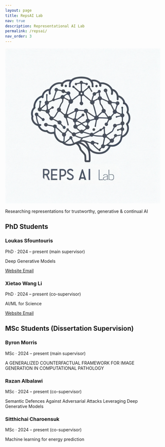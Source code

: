 ```yaml
---
layout: page
title: RepsAI Lab
nav: true
description: Representational AI Lab
permalink: /repsai/
nav_order: 3
---
```


<!-- =========  HERO  ========= -->
<div class="lab-hero">
  <img src="/assets/img/repsai_lab.png" alt="RepsAI Lab" class="lab-logo">
  <p class="tagline">
    Researching representations for trustworthy, generative & continual AI
  </p>
</div>

## PhD Students

<div class="student-grid">

  <!-- Loukas -->
  <div class="student-card">
    <h3>Loukas Sfountouris</h3>
    <p class="years">PhD · 2024&nbsp;–&nbsp;present  
      <span class="role-note">(main supervisor)</span>
    </p>
    <p class="topic">Deep Generative Models</p>
    <p class="card-links">
      <a href="https://.....com" target="_blank" rel="noopener">
        <i class="fas fa-globe"></i> Website
      </a>
      <a href="mailto:loukas.sfountouris@warwick.ac.uk">
        <i class="fas fa-envelope"></i> Email
      </a>
    </p>
  </div>

  <!-- Xietao -->
  <div class="student-card">
    <h3>Xietao Wang Li</h3>
    <p class="years">PhD · 2024&nbsp;–&nbsp;present  
      <span class="role-note">(co-supervisor)</span>
    </p>
    <p class="topic">AI/ML for Science</p>
    <p class="card-links">
      <a href="https://warwick.ac.uk/fac/sci/mathsys/people/students/mathsysii/wanglin/" target="_blank" rel="noopener">
        <i class="fas fa-globe"></i> Website
      </a>
      <a href="mailto:xietao.wang-lin@warwick.ac.uk">
        <i class="fas fa-envelope"></i> Email
      </a>
    </p>
  </div>

</div>

## MSc Students (Dissertation Supervision)

<div class="student-grid">

  <!-- Byron -->
  <div class="student-card">
    <h3>Byron Morris</h3>
    <p class="years">MSc  · 2024&nbsp;–&nbsp;present  
      <span class="role-note">(main supervisor)</span>
    </p>
    <p class="topic">A GENERALIZED COUNTERFACTUAL FRAMEWORK FOR IMAGE GENERATION IN COMPUTATIONAL PATHOLOGY</p>
  </div>

  <!-- Razan -->
  <div class="student-card">
    <h3>Razan Albalawi</h3>
    <p class="years">MSc · 2024&nbsp;–&nbsp;present  
      <span class="role-note">(co-supervisor)</span>
    </p>
    <p class="topic">Semantic Defences Against Adversarial Attacks Leveraging Deep Generative Models</p>
  </div>


  <!-- Razan -->
  <div class="student-card">
    <h3>Sitthichai	Charoensuk</h3>
    <p class="years">MSc · 2024&nbsp;–&nbsp;present  
      <span class="role-note">(co-supervisor)</span>
    </p>
    <p class="topic">Machine learning for energy prediction</p>
  </div>
</div>
